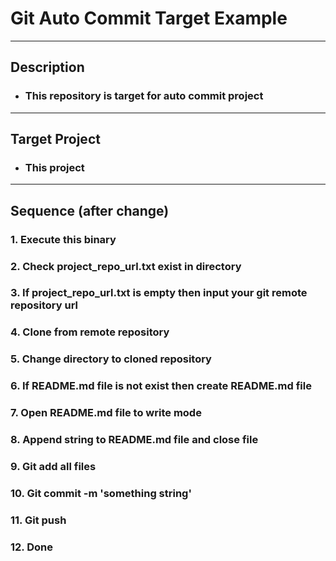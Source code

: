 # Git Auto Commit Target Example

---

## Description

- ### This repository is target for auto commit project

---

## Target Project

- ### This project


---

## Sequence (after change)

### 1. Execute this binary
### 2. Check project_repo_url.txt exist in directory
### 3. If project_repo_url.txt is empty then input your git remote repository url
### 4. Clone from remote repository
### 5. Change directory to cloned repository
### 6. If README.md file is not exist then create README.md file
### 7. Open README.md file to write mode
### 8. Append string to README.md file and close file
### 9. Git add all files
### 10. Git commit -m 'something string'
### 11. Git push
### 12. Done
